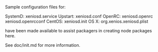 Sample configuration files for:

SystemD: xeniosd.service
Upstart: xeniosd.conf
OpenRC:  xeniosd.openrc
         xeniosd.openrcconf
CentOS:  xeniosd.init
OS X:    org.xenios.xeniosd.plist

have been made available to assist packagers in creating node packages here.

See doc/init.md for more information.
